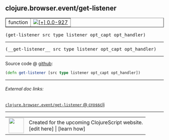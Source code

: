 ## clojure.browser.event/get-listener



 <table border="1">
<tr>
<td>function</td>
<td><a href="https://github.com/cljsinfo/cljs-api-docs/tree/0.0-927"><img valign="middle" alt="[+] 0.0-927" title="Added in 0.0-927" src="https://img.shields.io/badge/+-0.0--927-lightgrey.svg"></a> </td>
</tr>
</table>

<samp>(get-listener src type listener opt_capt opt_handler)</samp><br>

---

 <samp>
(__get-listener__ src type listener opt_capt opt_handler)<br>
</samp>

---







Source code @ [github]():

```clj
(defn get-listener [src type listener opt_capt opt_handler])
```

<!--
Repo - tag - source tree - lines:

 <pre>

</pre>

-->

---



###### External doc links:

[`clojure.browser.event/get-listener` @ crossclj](http://crossclj.info/fun/clojure.browser.event.cljs/get-listener.html)<br>

---

 <table>
<tr><td>
<img valign="middle" align="right" width="48px" src="http://i.imgur.com/Hi20huC.png">
</td><td>
Created for the upcoming ClojureScript website.<br>
[edit here] | [learn how]
</td></tr></table>

[edit here]:https://github.com/cljsinfo/cljs-api-docs/blob/master/cljsdoc/clojure.browser.event/get-listener.cljsdoc
[learn how]:https://github.com/cljsinfo/cljs-api-docs/wiki/cljsdoc-files

<!--

This information was too distracting to show to readers, but I'll leave it
commented here since it is helpful to:

- pretty-print the data used to generate this document
- and show how to retrieve that data



The API data for this symbol:

```clj
{:ns "clojure.browser.event",
 :name "get-listener",
 :signature ["[src type listener opt_capt opt_handler]"],
 :name-encode "get-listener",
 :history [["+" "0.0-927"]],
 :type "function",
 :full-name-encode "clojure.browser.event/get-listener",
 :source {:code "(defn get-listener [src type listener opt_capt opt_handler])",
          :title "Source code",
          :repo "clojurescript",
          :tag "r1.9.14",
          :filename "src/main/cljs/clojure/browser/event.cljs",
          :lines [91],
          :url "https://github.com/clojure/clojurescript/blob/r1.9.14/src/main/cljs/clojure/browser/event.cljs#L91"},
 :usage ["(get-listener src type listener opt_capt opt_handler)"],
 :full-name "clojure.browser.event/get-listener",
 :cljsdoc-url "https://github.com/cljsinfo/cljs-api-docs/blob/master/cljsdoc/clojure.browser.event/get-listener.cljsdoc"}

```

Retrieve the API data for this symbol:

```clj
;; from Clojure REPL
(require '[clojure.edn :as edn])
(-> (slurp "https://raw.githubusercontent.com/cljsinfo/cljs-api-docs/catalog/cljs-api.edn")
    (edn/read-string)
    (get-in [:symbols "clojure.browser.event/get-listener"]))
```

-->

